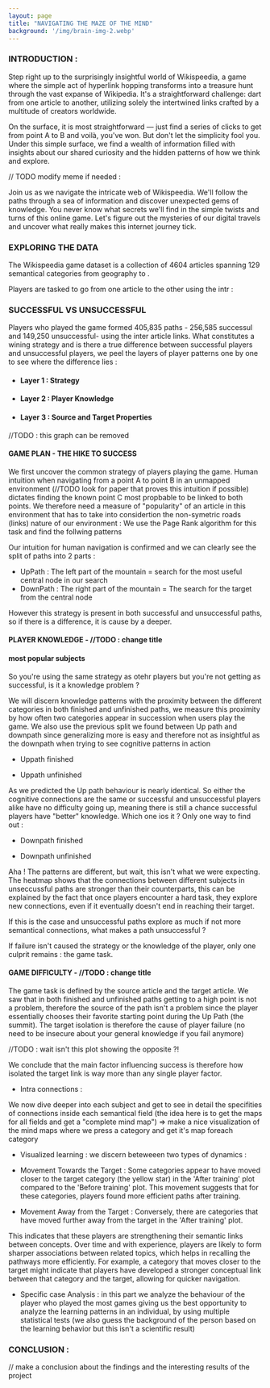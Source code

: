 ```yaml
---
layout: page
title: "NAVIGATING THE MAZE OF THE MIND"
background: '/img/brain-img-2.webp'
---
```


### INTRODUCTION : 
Step right up to the surprisingly insightful world of Wikispeedia, a game where the simple act of hyperlink hopping transforms into a treasure hunt through the vast expanse of Wikipedia. It's a straightforward challenge: dart from one article to another, utilizing solely the intertwined links crafted by a multitude of creators worldwide.

On the surface, it is most straightforward — just find a series of clicks to get from point A to B and voilà, you've won. But don't let the simplicity fool you. Under this simple surface, we find a wealth of information filled with insights about our shared curiosity and the hidden patterns of how we think and explore.

// TODO modify meme if needed : 




Join us as we navigate the intricate web of Wikispeedia. We'll follow the paths through a sea of information and discover unexpected gems of knowledge. You never know what secrets we'll find in the simple twists and turns of this online game. Let's figure out the mysteries of our digital travels and uncover what really makes this internet journey tick.

### EXPLORING THE DATA 

The Wikispeedia game dataset is a collection of 4604 articles spanning 129 semantical categories from geography to . 



Players are tasked to go from one article to the other using the intr :





### SUCCESSFUL VS UNSUCCESSFUL

Players who played the game formed 405,835 paths - 256,585 successul and 149,250 unsuccessful- using the inter article links. What constitutes a wining strategy and is there a true difference between successful players and unsuccessful players, we peel the layers of player patterns one by one to see where the difference lies :
- #### Layer 1 : Strategy #### 
- #### Layer 2 : Player Knowledge #### 
- #### Layer 3 : Source and Target Properties #### 

//TODO : this graph can be removed 


#### GAME PLAN - THE HIKE TO SUCCESS 

We first uncover the common strategy of players playing the game. Human intuition when navigating from a point A to point B in an unmapped environment (//TODO look for paper that proves this intuition if possible) dictates finding the known point C most propbable to be linked to both points. 
We therefore need a measure of "popularity" of an article in this environment that has to take into considertion the non-symetric roads (links) nature of our environment : 
We use the Page Rank algorithm for this task and find the follwing patterns 




Our intuition for human navigation is confirmed and we can clearly see the split of paths into 2 parts : 
- UpPath : The left part of the mountain = search for the most useful central node in our search 
- DownPath : The right part of the mountain = The search for the target from the central node

However this strategy is present in both successful and unsuccessful paths, so if there is a difference, it is cause by a deeper. 



#### PLAYER KNOWLEDGE - //TODO : change title 

#### most popular subjects 


So you're using the same strategy as otehr players but you're not getting as successful, is it a knowledge problem ? 

We will discern knowledge patterns with the proximity between the different categories in both finished and unfinished paths, we measure this proximity by how often two categories appear in succession when users play the game. We also use the previous split we found between Up path and downpath since generalizing more is easy and therefore not as insightful as the downpath when trying to see cognitive patterns in action 
+ Uppath finished


+ Uppath unfinished


As we predicted the Up path behaviour is nearly identical. So either the cognitive connections are the same or successful and unsuccessful players alike have no difficulty going up, meaning there is still a chance successful players have "better" knowledge. Which one ios it ? Only one way to find out : 

+ Downpath finished


+ Downpath unfinished


Aha ! The patterns are different, but wait, this isn't what we were expecting. The heatmap  shows that the connections between different subjects in unseccussful paths are stronger than their counterparts, this can be explained by the fact that once players encounter a hard task, they explore new connections, even if it eventually doesn't end in reaching their target.

If this is the case and unsuccessful paths explore as much if not more semantical connections, what makes a path unsuccessful ? 

If failure isn't caused the strategy or the knowledge of the player, only one culprit remains : the game task.


#### GAME DIFFICULTY - //TODO : change title 

The game task is defined by the source article and the target article. We saw that in both finished and unfinished paths getting to a high point is not a problem, therefore the source of the path isn't a problem since the player essentially chooses their favorite starting point during the Up Path (the summit). The target isolation is therefore the cause of player failure (no need to be insecure about your general knowledge if you fail anymore) 


//TODO : wait isn't this plot showing the opposite ?!

We conclude that the main factor influencing success is therefore how isolated the target link is way more than any single player factor.

- Intra connections :

We now dive deeper into each subject and get to see in detail the specifities of connections inside each semantical field (the idea here is to get the maps for all fields and get a "complete mind map")
=> make a nice visualization of the mind maps where we press a category and get it's map foreach category

- Visualized learning : 
we discern beteweeen two types of dynamics :
+ Movement Towards the Target : Some categories appear to have moved closer to the target category (the yellow star) in the 'After training' plot compared to the 'Before training' plot. This movement suggests that for these categories, players found more efficient paths after training.

+ Movement Away from the Target : Conversely, there are categories that have moved further away from the target in the 'After training' plot.

This indicates that these players are strengthening their semantic links between concepts. Over time and with experience, players are likely to form sharper associations between related topics, which helps in recalling the pathways more efficiently. For example, a category that moves closer to the target might indicate that players have developed a stronger conceptual link between that category and the target, allowing for quicker navigation.


- Specific case Analysis :  in this part we analyze the behaviour of the player who played the most games giving us the best opportunity to analyze the learning patterns in an individual, by using multiple statistical tests (we also guess the background of the person based on the learning behavior but this isn't a scientific result)

### CONCLUSION : 
// make a conclusion about the findings and the interesting results of the project 